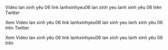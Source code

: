 Video lan xinh yêu 06 link lanhxinhyeu06 lan xinh yeu lanh xinh yêu 06 trên Twitter

Xem Video lan xinh yêu 06 link lanhxinhyeu06 lan xinh yeu lanh xinh yêu 06 trên Twitter

Xem Video lan xinh yêu 06 link lanhxinhyeu06 lan xinh yeu lanh xinh yêu 06 trên
